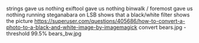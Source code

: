 strings gave us nothing
exiftool gave us nothing
binwalk / foremost gave us nothing
running steganabara on LSB shows that a black/white filter shows the picture
https://superuser.com/questions/405686/how-to-convert-a-photo-to-a-black-and-white-image-by-imagemagick
convert bears.jpg -threshold 99.5% bears_bw.jpg
